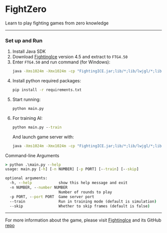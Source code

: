 # FightZero
Learn to play fighting games from zero knowledge

------

### Set up and Run

1. Install Java SDK  
2. Download [FightingIce](https://www.ice.ci.ritsumei.ac.jp/~ftgaic/index-2.html) version 4.5 and extract to `FTG4.50`  
3. Enter `FTG4.50` and run command (for Windows):
   ```cmd
   java -Xms1024m -Xmx1024m -cp "FightingICE.jar;lib/*;lib/lwjgl/*;lib/natives/windows/*;data/ai/*" Main --py4j --limithp 400 400 --inverted-player 1
   ```
4. Install python required packages:
   ```cmd
   pip install -r requirements.txt
   ```
5. Start running:
   ```cmd
   python main.py
   ```
6. For training AI:
   ```cmd
   python main.py --train
   ```
   And launch game server with:
   ```cmd
   java -Xms1024m -Xmx1024m -cp "FightingICE.jar;lib/*;lib/lwjgl/*;lib/natives/windows/*;data/ai/*" Main --py4j --limithp 400 400 --mute --fastmode --inverted-player 1 --disable-window
   ```

Command-line Arguments
```cmd
> python .\main.py --help
usage: main.py [-h] [-n NUMBER] [-p PORT] [--train] [--skip]

optional arguments:
  -h, --help            show this help message and exit
  -n NUMBER, --number NUMBER
                        Number of rounds to play
  -p PORT, --port PORT  Game server port
  --train               Run in training mode (default is simulation)
  --skip                Whether to skip frames (default is false)
```

------

For more information about the game, please visit [FightingIce](https://www.ice.ci.ritsumei.ac.jp/~ftgaic/index-2.html) and its GitHub [repo](https://github.com/TeamFightingICE/FightingICE)
